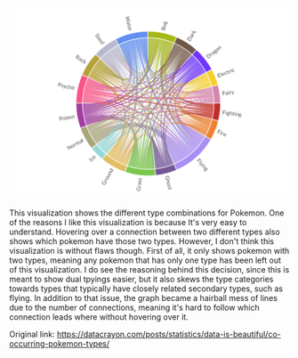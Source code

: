 ![Data Vis Reflection 5](https://github.com/abell625/reflections-1/blob/master/DataVisReflection-5.png?raw=true)

This visualization shows the different type combinations for Pokemon. One of the reasons I like this visualization is because It's very easy to understand. Hovering over a connection between two different types also shows which pokemon have those two types. However, I don't think this visualization is without flaws though. First of all, it only shows pokemon with two types, meaning any pokemon that has only one type has been left out of this visualization. I do see the reasoning behind this decision, since this is meant to show dual tpyings easier, but it also skews the type categories towards types that typically have closely related secondary types, such as flying. In addition to that issue, the graph became a hairball mess of lines due to the number of connections, meaning it's hard to follow which connection leads where without hovering over it. 

Original link: https://datacrayon.com/posts/statistics/data-is-beautiful/co-occurring-pokemon-types/
